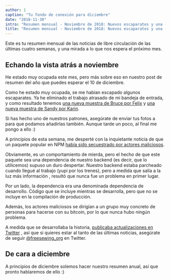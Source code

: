 ```yaml
---
author: 1
caption: "Tu fondo de conexión para diciembre"
date: "2018-11-30"
intro: "Resumen mensual - Noviembre de 2018: Nuevos escaparates y una (falsa) alarma de seguridad"
title: "Resumen mensual - Noviembre de 2018: Nuevos escaparates y una (falsa) alarma de seguridad"
---
```



Este es tu resumen mensual de las noticias de libre circulación de las últimas cuatro semanas, y una mirada a lo que nos espera el próximo mes.

## Echando la vista atrás a noviembre

He estado muy ocupada este mes, pero más sobre eso en nuestro post de resumen del año que puedes esperar el 10 de diciembre.

Como he estado muy ocupada, se me habían escapado algunos escaparates. Ya he eliminado el trabajo atrasado de mi bandeja de entrada, y como resultado tenemos [una nueva muestra de Bruce por Felix](/en/showcase/bruce-three-pack) y [una nueva muestra de Sandy por Karin](/en/showcase/sandy-by-karin).

Si has hecho uno de nuestros patrones, asegúrate de enviar tus fotos a para que podamos añadirlas también. Aunque tarde un poco, al final me pongo a ello :)


A principios de esta semana, me desperté con la inquietante noticia de que un paquete popular en NPM [había sido secuestrado por actores maliciosos](https://arstechnica.com/information-technology/2018/11/hacker-backdoors-widely-used-open-source-software-to-steal-bitcoin/).

Obviamente, es un comportamiento de mierda, pero el hecho de que este paquete sea una dependencia de nuestro backend (es decir, que lo utilicemos) supuso un duro despertar. Nuestro backend estaba parcheado cuando llegué al trabajo (yupi por los trenes), pero a medida que salía a la luz más información , resultó que nunca fue un problema en primer lugar.

Por un lado, la dependencia era una denominada dependencia de desarrollo. Código que se incluye mientras se desarrolla, pero que no se incluye en la compilación de producción.

Además, los actores maliciosos se dirigían a un grupo muy concreto de personas para hacerse con su bitcoin, por lo que nunca hubo ningún problema.

A medida que se desarrollaba la historia, [publicaba actualizaciones en Twitter](https://twitter.com/freesewing_org/status/1067312509672177664) , así que si quieres estar al tanto de las últimas noticias, asegúrate de seguir [@freesewing_org](https://twitter.com/freesewing_org) en Twitter.


## De cara a diciembre

A principios de diciembre solemos hacer nuestro resumen anual, así que pronto hablaremos de ello :)

